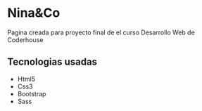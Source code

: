 <h1>Nina&Co</h1>
<p>
Pagina creada para proyecto final de el curso Desarrollo Web de Coderhouse
</p>
<h2>Tecnologias usadas</h2>
<ul>
    <li>Html5</li>
    <li>Css3</li>
    <li>Bootstrap</li>
    <li>Sass</li>
</ul>
